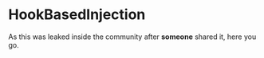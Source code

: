 # HookBasedInjection

As this was leaked inside the community after **someone** shared it, here you go.
